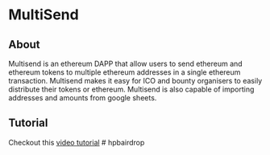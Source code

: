 # MultiSend

## About

Multisend is an ethereum DAPP that allow users to send ethereum and ethereum tokens to multiple ethereum addresses in a single ethereum transaction. Multisend makes it easy for ICO and bounty organisers to easily distribute their tokens or ethereum. Multisend is also capable of importing addresses and amounts from google sheets.

## Tutorial

Checkout this [video tutorial](https://www.useloom.com/share/ae5014b06ad745aa8f88b266a7aaff4f)
#   h p b a i r d r o p  
 